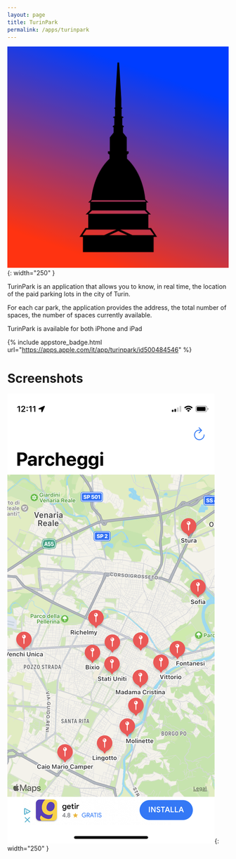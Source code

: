 ```yaml
---
layout: page
title: TurinPark
permalink: /apps/turinpark
---
```

![TurinParkIcon](/assets/turinpark_icon.png){: width="250" }

TurinPark is an application that allows you to know, in real time, the location of the paid parking lots in the city of Turin. 

For each car park, the application provides the address, the total number of spaces, the number of spaces currently available.

TurinPark is available for both iPhone and iPad

{% include appstore_badge.html url="https://apps.apple.com/it/app/turinpark/id500484546" %}

# Screenshots

![TurinParkScreen](/assets/turinpark_screen.png){: width="250" }
